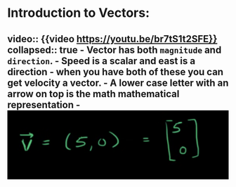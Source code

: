 # Introduction to Vectors:
video:: {{video https://youtu.be/br7tS1t2SFE}}
collapsed:: true
	- **Vector** has both `magnitude` and `direction`.
		- Speed is a scalar and east is a direction
			- when you have both of these you can get velocity a vector.
	- A lower case letter with an arrow on top is the math mathematical representation
		- ![image.png](../assets/image_1698085833256_0.png)
-